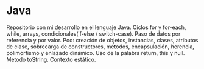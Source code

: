 # Java
Repositorio con mi desarrollo en el lenguaje Java. Ciclos for y for-each, while, arrays, condicionales(if-else / switch-case). Paso de datos por referencia y por valor. Poo: creación de objetos, instancias, clases, atributos de clase, sobrecarga de constructores, métodos, encapsulación, herencia, polimorfismo y enlazado dinámico. Uso de la palabra return, this y null. Metodo toString. Contexto estático.
